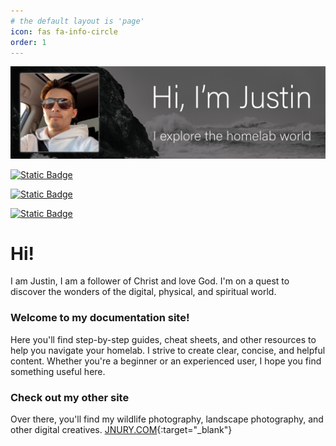 ```yaml
---
# the default layout is 'page'
icon: fas fa-info-circle
order: 1
---
```

<!-- HERO IMAGE -->
![About Hero Image](/assets/img/about/hero-image-about1.webp)
<br>
<!-- INSTAGRAM BADGE -->
[![Static Badge](https://img.shields.io/badge/justikun-justikun?style=for-the-badge&logo=instagram&logoColor=white&label=Follow&labelColor=%231C1C1C&color=%23E55E35)](https://instagram.com/justikun)&nbsp;
<!-- X BADGE -->
[![Static Badge](https://img.shields.io/badge/justikun-justikun?style=for-the-badge&logo=x&logoColor=white&label=Follow&labelColor=%231C1C1C&color=%234A99E9)](https://x.com/justikun)&nbsp;
<!-- JNURY SITE -->
[![Static Badge](https://img.shields.io/badge/JNURY-JNURY?style=for-the-badge&logoColor=white&label=VISIT%20MY%20SIE&labelColor=%231C1C1C&color=%23863936)](https://jnury.com)

# Hi!
I am Justin, I am a follower of Christ and love God. I'm on a quest to discover the wonders of the digital, physical, and spiritual world.

### Welcome to my documentation site!
Here you'll find step-by-step guides, cheat sheets, and other resources to help you navigate your homelab. I strive to create clear, concise, and helpful content. Whether you're a beginner or an experienced user, I hope you find something useful here.

### Check out my other site
Over there, you'll find my wildlife photography, landscape photography, and other digital creatives.
[JNURY.COM](https://jnury.com){:target="_blank"} 